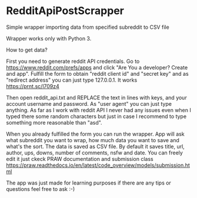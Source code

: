 # RedditApiPostScrapper
Simple wrapper importing data from specified subreddit to CSV file

Wrapper works only with Python 3.

How to get data?

First you need to generate reddit API credentials. Go to https://www.reddit.com/prefs/apps and click "Are You a developer? Create and app". Fulfill the form to obtain "reddit client id" and "secret key" and as "redirect address" you can just type 127.0.0.1. It works https://prnt.sc/l709z4

Then open reddit_api.txt and REPLACE the text in lines with keys, and your account username and password. As "user agent" you can just type anything. As far as I work with reddit API I never had any issues even when I typed there some random characters but just in case I recommend to type something more reasonable than "asd".

When you already fulfilled the form you can run the wrapper. App will ask what subreddit you want to wrap, how much data you want to save and what's the sort. The data is saved as CSV file. By default it saves title, url, author, ups, downs, number of comments, nsfw and date. You can freely edit it just ckeck PRAW documentation and submission class https://praw.readthedocs.io/en/latest/code_overview/models/submission.html

The app was just made for learning purposes if there are any tips or questions feel free to ask :-)
